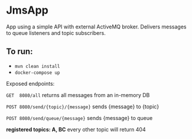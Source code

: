 # JmsApp
App using a simple API with external ActiveMQ broker. Delivers messages to queue listeners and topic subscribers.

## To run:
  - `mvn clean install`
  - `docker-compose up`
  
Exposed endpoints:

`GET  8080/all`  returns all messages from an in-memory DB 

`POST 8080/send/{topic}/{message}`  sends {message} to {topic}

`POST 8080/send/queue/{message}`  sends {message} to queue

  **registered topics: A, BC** every other topic will return 404
